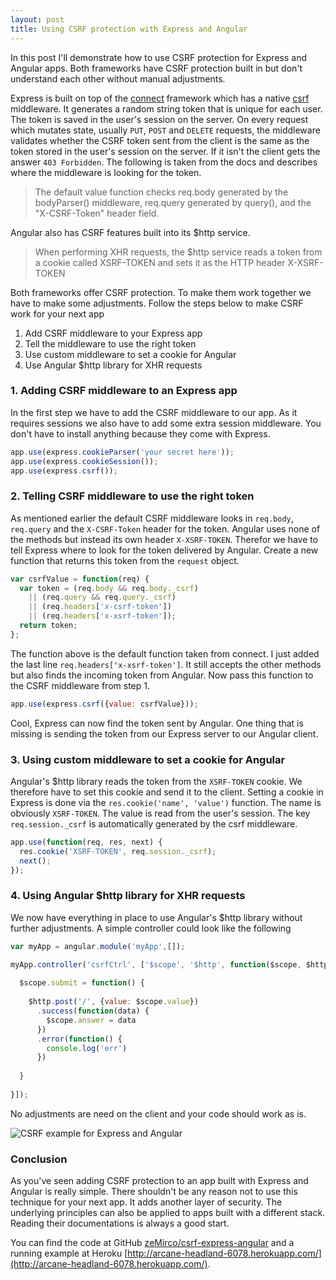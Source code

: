 ```yaml
---
layout: post
title: Using CSRF protection with Express and Angular
---
```


In this post I'll demonstrate how to use CSRF protection for Express and Angular apps. Both frameworks have CSRF protection
built in but don't understand each other without manual adjustments.

Express is built on top of the [connect](http://www.senchalabs.org/connect/) framework which has a native [csrf](http://www.senchalabs.org/connect/csrf.html) middleware. It generates a random string token
that is unique for each user. The token is saved in the user's session on the server. On every request which mutates state,
usually `PUT`, `POST` and `DELETE` requests, the middleware validates whether the CSRF token sent from the client is the
same as the token stored in the user's session on the server. If it isn't the client gets the answer `403 Forbidden`. The following is taken from the docs and describes where the middleware is looking for the token.

> The default value function checks req.body generated by the bodyParser() middleware, req.query generated by query(), and the "X-CSRF-Token" header field.

Angular also has CSRF features built into its $http service.

> When performing XHR requests, the $http service reads a token from a cookie called XSRF-TOKEN and sets it as the HTTP header X-XSRF-TOKEN

Both frameworks offer CSRF protection. To make them work together we have to make some adjustments. Follow the steps below to make CSRF work for your next app

1. Add CSRF middleware to your Express app
2. Tell the middleware to use the right token
3. Use custom middleware to set a cookie for Angular
4. Use Angular $http library for XHR requests

### 1. Adding CSRF middleware to an Express app

In the first step we have to add the CSRF middleware to our app. As it requires sessions we also have to 
add some extra session middleware. You don't have to install anything because they come with Express.

```js
app.use(express.cookieParser('your secret here'));
app.use(express.cookieSession());
app.use(express.csrf());
```

### 2. Telling CSRF middleware to use the right token

As mentioned earlier the default CSRF middleware looks in `req.body`, `req.query` and the `X-CSRF-Token` header for the token.
Angular uses none of the methods but instead its own header `X-XSRF-TOKEN`. Therefor we have to tell Express where to look
for the token delivered by Angular. Create a new function that returns this token from the `request` object.

```js
var csrfValue = function(req) {
  var token = (req.body && req.body._csrf)
    || (req.query && req.query._csrf)
    || (req.headers['x-csrf-token'])
    || (req.headers['x-xsrf-token']);
  return token;
};
```

The function above is the default function taken from connect. I just added the last line `req.headers['x-xsrf-token']`.
It still accepts the other methods but also finds the incoming token from Angular. Now pass this function to the CSRF middleware from step 1.

```js
app.use(express.csrf({value: csrfValue}));
```

Cool, Express can now find the token sent by Angular. One thing that is missing is sending the token from our Express server
to our Angular client.

### 3. Using custom middleware to set a cookie for Angular

Angular's $http library reads the token from the `XSRF-TOKEN` cookie. We therefore have to set this cookie and send it to 
the client. Setting a cookie in Express is done via the `res.cookie('name', 'value')` function. The name is obviously `XSRF-TOKEN`.
The value is read from the user's session. The key `req.session._csrf` is automatically generated by the csrf middleware. 

```js
app.use(function(req, res, next) {
  res.cookie('XSRF-TOKEN', req.session._csrf);
  next();
});
```

### 4. Using Angular $http library for XHR requests

We now have everything in place to use Angular's $http library without further adjustments. A simple
controller could look like the following

```js
var myApp = angular.module('myApp',[]);

myApp.controller('csrfCtrl', ['$scope', '$http', function($scope, $http) { 
      
  $scope.submit = function() {
    
    $http.post('/', {value: $scope.value})
      .success(function(data) {
        $scope.answer = data
      })
      .error(function() {
        console.log('err')
      })
    
  }
  
}]);
```

No adjustments are need on the client and your code should work as is.

![CSRF example for Express and Angular](https://s3.amazonaws.com/mircozeiss.com/csrf-express-angular.png)

### Conclusion

As you've seen adding CSRF protection to an app built with Express and Angular is really simple. There shouldn't be
any reason not to use this technique for your next app. It adds another layer of security. The underlying principles can also
be applied to apps built with a different stack. Reading their documentations is always a good start.

You can find the code at GitHub [zeMirco/csrf-express-angular](https://github.com/zeMirco/csrf-express-angular) and a running example at Heroku [http://arcane-headland-6078.herokuapp.com/](http://arcane-headland-6078.herokuapp.com/).